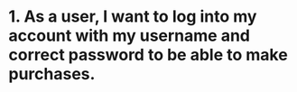 # 1. As a user, I want to log into my account with my username and correct password to be able to make purchases. 